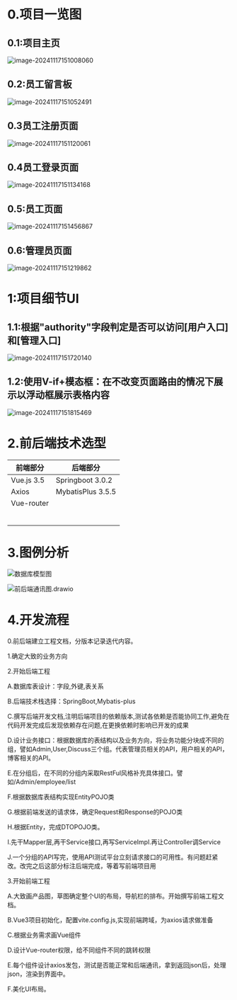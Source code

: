 # 0.项目一览图

## 0.1:项目主页

![image-20241117151008060](./assets/image-20241117151008060.png)

## 0.2:员工留言板

![image-20241117151052491](./assets/image-20241117151052491.png)

## 0.3员工注册页面

![image-20241117151120061](./assets/image-20241117151120061.png)

## 0.4员工登录页面

![image-20241117151134168](./assets/image-20241117151134168.png)

## 0.5:员工页面

![image-20241117151456867](./assets/image-20241117151456867.png)

## 0.6:管理员页面

![image-20241117151219862](./assets/image-20241117151219862.png)

# 1:项目细节UI

## 1.1:根据"authority"字段判定是否可以访问[用户入口]和[管理入口]

![image-20241117151720140](./assets/image-20241117151720140.png)

## 1.2:使用V-if+模态框：在不改变页面路由的情况下展示以浮动框展示表格内容	

![image-20241117151815469](./assets/image-20241117151815469.png)

# 2.前后端技术选型

| 前端部分   | 后端部分          |
| ---------- | ----------------- |
| Vue.js 3.5 | Springboot 3.0.2  |
| Axios      | MybatisPlus 3.5.5 |
| Vue-router |                   |
|            |                   |
|            |                   |
|            |                   |
|            |                   |
|            |                   |
|            |                   |

# 3.图例分析

![数据库模型图](./assets/数据库模型图.png)

![前后端通讯图.drawio](./assets/前后端通讯图.drawio.png)

# 4.开发流程

0.前后端建立工程文档，分版本记录迭代内容。

1.确定大致的业务方向

2.开始后端工程

A.数据库表设计：字段,外键,表关系

B.后端技术栈选择：SpringBoot,Mybatis-plus

C.撰写后端开发文档,注明后端项目的依赖版本,测试各依赖是否能协同工作,避免在代码开发完成后发现依赖存在问题,在更换依赖时影响已开发的成果

D.设计业务接口：根据数据库的表结构以及业务方向，将业务功能分块成不同的组，譬如Admin,User,Discuss三个组。代表管理员相关的API，用户相关的API，博客相关的API。

E.在分组后，在不同的分组内采取RestFul风格补充具体接口。譬如/Admin/employee/list

F.根据数据库表结构实现EntityPOJO类

G.根据前端发送的请求体，确定Request和Response的POJO类

H.根据Entity，完成DTOPOJO类。

I.先干Mapper层,再干Service接口,再写ServiceImpl.再让Controller调Service

J.一个分组的API写完，使用API测试平台立刻请求接口的可用性。有问题赶紧改。改完之后这部分标注后端完成，等着写前端项目用

3.开始前端工程

A.大致画产品图，草图确定整个UI的布局，导航栏的排布。开始撰写前端工程文档。

B.Vue3项目初始化，配置vite.config.js,实现前端跨域，为axios请求做准备

C.根据业务需求画Vue组件

D.设计Vue-router权限，给不同组件不同的跳转权限

E.每个组件设计axios发包，测试是否能正常和后端通讯，拿到返回json后，处理json，渲染到界面中。

F.美化UI布局。